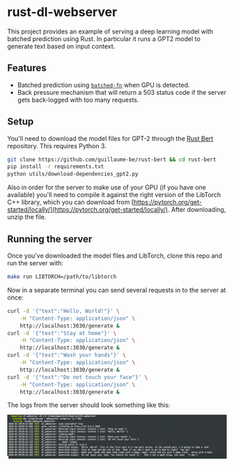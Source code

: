 # rust-dl-webserver

This project provides an example of serving a deep learning model with batched prediction using Rust.
In particular it runs a GPT2 model to generate text based on input context.

## Features

- Batched prediction using [`batched-fn`](https://github.com/epwalsh/batched-fn) when GPU is detected.
- Back pressure mechanism that will return a 503 status code if the server gets back-logged with too many requests.

## Setup

You'll need to download the model files for GPT-2 through the [Rust Bert](https://github.com/guillaume-be/rust-bert) repository. This requires Python 3.

```bash
git clone https://github.com/guillaume-be/rust-bert && cd rust-bert
pip install -r requirements.txt
python utils/download-dependencies_gpt2.py
```

Also in order for the server to make use of your GPU (if you have one available) you'll need to compile it against the right
version of the LibTorch C++ library, which you can download from
[https://pytorch.org/get-started/locally/](https://pytorch.org/get-started/locally/). After downloading, unzip the file.

## Running the server

Once you've downloaded the model files and LibTorch, clone this repo and run the server with:

```bash
make run LIBTORCH=/path/to/libtorch
```

Now in a separate terminal you can send several requests in to the server at once:

```bash
curl -d '{"text":"Hello, World!"}' \
    -H "Content-Type: application/json" \
    http://localhost:3030/generate &
curl -d '{"text":"Stay at home"}' \
    -H "Content-Type: application/json" \
    http://localhost:3030/generate &
curl -d '{"text":"Wash your hands"}' \
    -H "Content-Type: application/json" \
    http://localhost:3030/generate &
curl -d '{"text":"Do not touch your face"}' \
    -H "Content-Type: application/json" \
    http://localhost:3030/generate &
```

The logs from the server should look something like this:

![server output](img/server_output.png)
